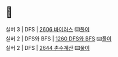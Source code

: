 # 🥈
실버 3 | DFS | [2606 바이러스](https://www.acmicpc.net/problem/2606) ⌨️[풀이](https://github.com/younsunchae/I-m-going-into-the-company/blob/main/BOJ/2606%20%EB%B0%94%EC%9D%B4%EB%9F%AC%EC%8A%A4.java) <br/>
실버 2 | DFS와 BFS | [1260 DFS와 BFS](https://www.acmicpc.net/problem/1260) ⌨️[풀이](https://github.com/younsunchae/I-m-going-into-the-company/blob/main/BOJ/1260%20DFS%EC%99%80%20BFS.java) <br/>
실버 2 | DFS | [2644 촌수계산](https://www.acmicpc.net/problem/2644) ⌨️[풀이](https://github.com/younsunchae/I-m-going-into-the-company/blob/main/BOJ/2644%20%EC%B4%8C%EC%88%98%EA%B3%84%EC%82%B0.java) <br />
